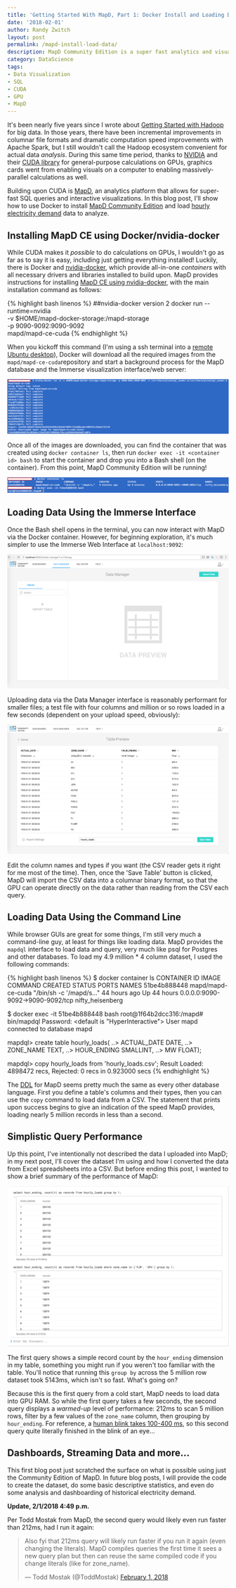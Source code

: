 ```yaml
---
title: 'Getting Started With MapD, Part 1: Docker Install and Loading Data'
date: '2018-02-01'
author: Randy Zwitch
layout: post
permalink: /mapd-install-load-data/
description: MapD Community Edition is a super fast analytics and visualization platform utilizing NVIDIA GPUs. Here's how to get started using Docker.
category: DataScience
tags:
- Data Visualization
- SQL
- CUDA
- GPU
- MapD
---
```


It's been nearly five years since I wrote about [Getting Started with Hadoop](http://localhost:4000/big-data-hadoop-amazon-ec2-cloudera-part-1/) for big data. In those years, there have been incremental improvements in columnar file formats and dramatic computation speed improvements with Apache Spark, but I still wouldn't call the Hadoop ecosystem convenient for actual data _analysis_.  During this same time period, thanks to [NVIDIA](https://developer.nvidia.com/) and their [CUDA library](https://devblogs.nvidia.com/even-easier-introduction-cuda/) for general-purpose calculations on GPUs, graphics cards went from enabling visuals on a computer to enabling massively-parallel calculations as well.

Building upon CUDA is [MapD](https://www.mapd.com/), an analytics platform that allows for super-fast SQL queries and interactive visualizations. In this blog post, I'll show how to use Docker to install [MapD Community Edition](https://www.mapd.com/blog/2017/05/08/mapd-open-sources-gpu-powered-database/) and load [hourly electricity demand](http://www.pjm.com/markets-and-operations/ops-analysis/historical-load-data.aspx) data to analyze.

## Installing MapD CE using Docker/nvidia-docker

While CUDA makes it _possible_ to do calculations on GPUs, I wouldn't go as far as to say it is easy, including just getting everything installed! Luckily, there is Docker and [nvidia-docker](https://devblogs.nvidia.com/nvidia-docker-gpu-server-application-deployment-made-easy/), which provide all-in-one _containers_ with all necessary drivers and libraries installed to build upon. MapD provides instructions for installing [MapD CE using nvidia-docker](https://www.mapd.com/docs/latest/getting-started/docker-gpu-ce-recipe/), with the main installation command as follows:

{% highlight bash linenos %}
##nvidia-docker version 2
docker run --runtime=nvidia \
-v $HOME/mapd-docker-storage:/mapd-storage \
-p 9090-9092:9090-9092 \
mapd/mapd-ce-cuda
{% endhighlight %}

When you kickoff this command (I'm using a ssh terminal into a [remote Ubuntu desktop](http://randyzwitch.com/building-data-science-workstation-2017/)), Docker will download all the required images from the `mapd/mapd-ce-cuda`repository and start a background process for the MapD database and the Immerse visualization interface/web server:

![docker images](/assets/img/docker-dl-images.png)

Once all of the images are downloaded, you can find the container that was created using `docker container ls`, then run `docker exec -it <container id> bash` to start the container and drop you into a Bash shell (on the container). From this point, MapD Community Edition will be running!

![docker ls](/assets/img/docker-container-ls.png)

## Loading Data Using the Immerse Interface

Once the Bash shell opens in the terminal, you can now interact with MapD via the Docker container. However, for beginning exploration, it's much simpler to use the Immerse Web Interface at `localhost:9092`:

![mapd immerse](/assets/img/mapd-immerse.png)

Uploading data via the Data Manager interface is reasonably performant for smaller files; a test file with four columns and million or so rows loaded in a few seconds (dependent on your upload speed, obviously):

![mapd data manager](/assets/img/mapd-import-table.png)

Edit the column names and types if you want (the CSV reader gets it right for me most of the time). Then, once the 'Save Table' button is clicked, MapD will import the CSV data into a columnar binary format, so that the GPU can operate directly on the data rather than reading from the CSV each query.

## Loading Data Using the Command Line

While browser GUIs are great for some things, I'm still very much a command-line guy, at least for things like loading data. MapD provides the `mapdql` interface to load data and query, very much like psql for Postgres and other databases. To load my 4.9 million * 4 column dataset, I used the following commands:

{% highlight bash linenos %}
$ docker container ls
CONTAINER ID        IMAGE               COMMAND                  CREATED             STATUS              PORTS                              NAMES
51be4b888448        mapd/mapd-ce-cuda   "/bin/sh -c '/mapd/s…"   44 hours ago        Up 44 hours         0.0.0.0:9090-9092->9090-9092/tcp   nifty_heisenberg

$ docker exec -it 51be4b888448 bash
root@1f64b2dcc316:/mapd# bin/mapdql
Password: <default is "HyperInteractive">
User mapd connected to database mapd

mapdql> create table hourly_loads(
..> ACTUAL_DATE DATE,
..> ZONE_NAME TEXT,
..> HOUR_ENDING SMALLINT,
..> MW FLOAT);

mapdql> copy hourly_loads from 'hourly_loads.csv';
Result
Loaded: 4898472 recs, Rejected: 0 recs in 0.923000 secs
{% endhighlight %}

The [DDL](https://www.mapd.com/docs/latest/mapd-core-guide/data-definition/) for MapD seems pretty much the same as every other database language. First you define a table's columns and their types, then you can use the `copy` command to load data from a CSV. The statement that prints upon success begins to give an indication of the speed MapD provides, loading nearly 5 million records in less than a second.

## Simplistic Query Performance

Up this point, I've intentionally not described the data I uploaded into MapD; in my next post, I'll cover the dataset I'm using and how I converted the data from Excel spreadsheets into a CSV. But before ending this post, I wanted to show a brief summary of the performance of MapD:

![mapd query speed](/assets/img/mapd-query-speed.png)

The first query shows a simple record count by the `hour_ending` dimension in my table, something you might run if you weren't too familiar with the table. You'll notice that running this `group by` across the 5 million row dataset took 5143ms, which isn't so fast. What's going on?

Because this is the first query from a cold start, MapD needs to load data into GPU RAM. So while the first query takes a few seconds, the second query displays a _warmed-up_ level of performance: 212ms to scan 5 million rows, filter by a few values of the `zone_name` column, then grouping by `hour_ending`. For reference, a [human blink takes 100-400 ms](https://sciencing.com/fast-blink-eye-5199669.html), so this second query quite literally finished in the blink of an eye...

## Dashboards, Streaming Data and more...

This first blog post just scratched the surface on what is possible using just the Community Edition of MapD. In future blog posts, I will provide the code to create the dataset, do some basic descriptive statistics, and even do some analysis and dashboarding of historical electricity demand.

__Update, 2/1/2018 4:49 p.m.__

Per Todd Mostak from MapD, the second query would likely even run faster than 212ms, had I run it again:

<blockquote class="twitter-tweet" data-conversation="none" data-cards="hidden" data-partner="tweetdeck"><p lang="en" dir="ltr">Also fyi that 212ms query will likely run faster if you run it again (even changing the literals). MapD compiles queries the first time it sees a new query plan but then can reuse the same compiled code if you change literals (like for zone_name).</p>&mdash; Todd Mostak (@ToddMostak) <a href="https://twitter.com/ToddMostak/status/959181487848525824?ref_src=twsrc%5Etfw">February 1, 2018</a></blockquote>
<script async src="https://platform.twitter.com/widgets.js" charset="utf-8"></script>

